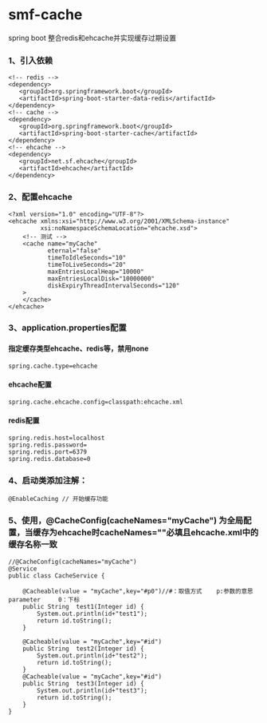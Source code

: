 # smf-cache
spring boot 整合redis和ehcache并实现缓存过期设置
### 1、引入依赖
```
<!-- redis -->
<dependency>
   <groupId>org.springframework.boot</groupId>
   <artifactId>spring-boot-starter-data-redis</artifactId>
</dependency>
<!-- cache -->
<dependency>
   <groupId>org.springframework.boot</groupId>
   <artifactId>spring-boot-starter-cache</artifactId>
</dependency>
<!-- ehcache -->
<dependency>
   <groupId>net.sf.ehcache</groupId>
   <artifactId>ehcache</artifactId>
</dependency>
```
### 2、配置ehcache
```
<?xml version="1.0" encoding="UTF-8"?>
<ehcache xmlns:xsi="http://www.w3.org/2001/XMLSchema-instance"
         xsi:noNamespaceSchemaLocation="ehcache.xsd">
    <!-- 测试 -->
    <cache name="myCache"
           eternal="false"
           timeToIdleSeconds="10"
           timeToLiveSeconds="20"
           maxEntriesLocalHeap="10000"
           maxEntriesLocalDisk="10000000"
           diskExpiryThreadIntervalSeconds="120"
    >
    </cache>
</ehcache>
```
### 3、application.properties配置
#### 指定缓存类型ehcache、redis等，禁用none
```
spring.cache.type=ehcache
```
#### ehcache配置
```
spring.cache.ehcache.config=classpath:ehcache.xml
```
#### redis配置
```
spring.redis.host=localhost
spring.redis.password=
spring.redis.port=6379
spring.redis.database=0
```
### 4、启动类添加注解：
```
@EnableCaching // 开始缓存功能
```
### 5、使用，@CacheConfig(cacheNames="myCache") 为全局配置，当缓存为ehcache时cacheNames=""必填且ehcache.xml中的缓存名称一致
```
//@CacheConfig(cacheNames="myCache")
@Service
public class CacheService {

    @Cacheable(value = "myCache",key="#p0")//#：取值方式    p:参数的意思parameter     0：下标
    public String  test1(Integer id) {
        System.out.println(id+"test1");
        return id.toString();
    }

    @Cacheable(value = "myCache",key="#id")
    public String  test2(Integer id) {
        System.out.println(id+"test2");
        return id.toString();
    }
    @Cacheable(value = "myCache",key="#id")
    public String  test3(Integer id) {
        System.out.println(id+"test3");
        return id.toString();
    }
}
```
